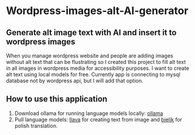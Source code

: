 # Wordpress-images-alt-AI-generator

## Generate alt image text with AI and insert it to wordpress images
When you manage wordpress website and people are adding images without alt text that can be flustrating so I created this project to fill alt text in all images in wordpress media for accessibility purposes. I want to create alt text using local models for free. Currently app is connecting to mysql database not by wordpress api, but I will add that option.

## How to use this application
1. Download ollama for running language models locally: [ollama](https://github.com/ollama/ollama/tree/main)
2. Pull language models: [llava](https://ollama.com/library/llava) for creating text from image and [bielik](https://ollama.com/mwiewior/bielik) for polish translation.
